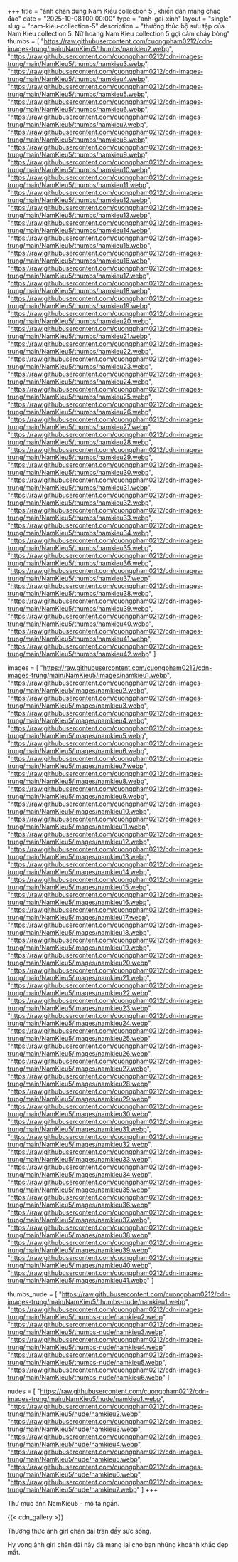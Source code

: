 +++
title = "ảnh chân dung Nam Kiều collection 5 , khiến dân mạng chao đảo"
date = "2025-10-08T00:00:00"
type = "anh-gai-xinh"
layout = "single"
slug = "nam-kieu-collection-5"
description = "thưởng thức bộ sưu tập của Nam Kieu collection 5. Nữ hoàng Nam Kieu collection 5 gợi cảm cháy bỏng"
thumbs = [
  "https://raw.githubusercontent.com/cuongpham0212/cdn-images-trung/main/NamKieu5/thumbs/namkieu2.webp",
  "https://raw.githubusercontent.com/cuongpham0212/cdn-images-trung/main/NamKieu5/thumbs/namkieu3.webp",
  "https://raw.githubusercontent.com/cuongpham0212/cdn-images-trung/main/NamKieu5/thumbs/namkieu4.webp",
  "https://raw.githubusercontent.com/cuongpham0212/cdn-images-trung/main/NamKieu5/thumbs/namkieu5.webp",
  "https://raw.githubusercontent.com/cuongpham0212/cdn-images-trung/main/NamKieu5/thumbs/namkieu6.webp",
  "https://raw.githubusercontent.com/cuongpham0212/cdn-images-trung/main/NamKieu5/thumbs/namkieu7.webp",
  "https://raw.githubusercontent.com/cuongpham0212/cdn-images-trung/main/NamKieu5/thumbs/namkieu8.webp",
  "https://raw.githubusercontent.com/cuongpham0212/cdn-images-trung/main/NamKieu5/thumbs/namkieu9.webp",
  "https://raw.githubusercontent.com/cuongpham0212/cdn-images-trung/main/NamKieu5/thumbs/namkieu10.webp",
  "https://raw.githubusercontent.com/cuongpham0212/cdn-images-trung/main/NamKieu5/thumbs/namkieu11.webp",
  "https://raw.githubusercontent.com/cuongpham0212/cdn-images-trung/main/NamKieu5/thumbs/namkieu12.webp",
  "https://raw.githubusercontent.com/cuongpham0212/cdn-images-trung/main/NamKieu5/thumbs/namkieu13.webp",
  "https://raw.githubusercontent.com/cuongpham0212/cdn-images-trung/main/NamKieu5/thumbs/namkieu14.webp",
  "https://raw.githubusercontent.com/cuongpham0212/cdn-images-trung/main/NamKieu5/thumbs/namkieu15.webp",
  "https://raw.githubusercontent.com/cuongpham0212/cdn-images-trung/main/NamKieu5/thumbs/namkieu16.webp",
  "https://raw.githubusercontent.com/cuongpham0212/cdn-images-trung/main/NamKieu5/thumbs/namkieu17.webp",
  "https://raw.githubusercontent.com/cuongpham0212/cdn-images-trung/main/NamKieu5/thumbs/namkieu18.webp",
  "https://raw.githubusercontent.com/cuongpham0212/cdn-images-trung/main/NamKieu5/thumbs/namkieu19.webp",
  "https://raw.githubusercontent.com/cuongpham0212/cdn-images-trung/main/NamKieu5/thumbs/namkieu20.webp",
  "https://raw.githubusercontent.com/cuongpham0212/cdn-images-trung/main/NamKieu5/thumbs/namkieu21.webp",
  "https://raw.githubusercontent.com/cuongpham0212/cdn-images-trung/main/NamKieu5/thumbs/namkieu22.webp",
  "https://raw.githubusercontent.com/cuongpham0212/cdn-images-trung/main/NamKieu5/thumbs/namkieu23.webp",
  "https://raw.githubusercontent.com/cuongpham0212/cdn-images-trung/main/NamKieu5/thumbs/namkieu24.webp",
  "https://raw.githubusercontent.com/cuongpham0212/cdn-images-trung/main/NamKieu5/thumbs/namkieu25.webp",
  "https://raw.githubusercontent.com/cuongpham0212/cdn-images-trung/main/NamKieu5/thumbs/namkieu26.webp",
  "https://raw.githubusercontent.com/cuongpham0212/cdn-images-trung/main/NamKieu5/thumbs/namkieu27.webp",
  "https://raw.githubusercontent.com/cuongpham0212/cdn-images-trung/main/NamKieu5/thumbs/namkieu28.webp",
  "https://raw.githubusercontent.com/cuongpham0212/cdn-images-trung/main/NamKieu5/thumbs/namkieu29.webp",
  "https://raw.githubusercontent.com/cuongpham0212/cdn-images-trung/main/NamKieu5/thumbs/namkieu30.webp",
  "https://raw.githubusercontent.com/cuongpham0212/cdn-images-trung/main/NamKieu5/thumbs/namkieu31.webp",
  "https://raw.githubusercontent.com/cuongpham0212/cdn-images-trung/main/NamKieu5/thumbs/namkieu32.webp",
  "https://raw.githubusercontent.com/cuongpham0212/cdn-images-trung/main/NamKieu5/thumbs/namkieu33.webp",
  "https://raw.githubusercontent.com/cuongpham0212/cdn-images-trung/main/NamKieu5/thumbs/namkieu34.webp",
  "https://raw.githubusercontent.com/cuongpham0212/cdn-images-trung/main/NamKieu5/thumbs/namkieu35.webp",
  "https://raw.githubusercontent.com/cuongpham0212/cdn-images-trung/main/NamKieu5/thumbs/namkieu36.webp",
  "https://raw.githubusercontent.com/cuongpham0212/cdn-images-trung/main/NamKieu5/thumbs/namkieu37.webp",
  "https://raw.githubusercontent.com/cuongpham0212/cdn-images-trung/main/NamKieu5/thumbs/namkieu38.webp",
  "https://raw.githubusercontent.com/cuongpham0212/cdn-images-trung/main/NamKieu5/thumbs/namkieu39.webp",
  "https://raw.githubusercontent.com/cuongpham0212/cdn-images-trung/main/NamKieu5/thumbs/namkieu40.webp",
  "https://raw.githubusercontent.com/cuongpham0212/cdn-images-trung/main/NamKieu5/thumbs/namkieu41.webp",
  "https://raw.githubusercontent.com/cuongpham0212/cdn-images-trung/main/NamKieu5/thumbs/namkieu42.webp"
]

images = [
  "https://raw.githubusercontent.com/cuongpham0212/cdn-images-trung/main/NamKieu5/images/namkieu1.webp",
  "https://raw.githubusercontent.com/cuongpham0212/cdn-images-trung/main/NamKieu5/images/namkieu2.webp",
  "https://raw.githubusercontent.com/cuongpham0212/cdn-images-trung/main/NamKieu5/images/namkieu3.webp",
  "https://raw.githubusercontent.com/cuongpham0212/cdn-images-trung/main/NamKieu5/images/namkieu4.webp",
  "https://raw.githubusercontent.com/cuongpham0212/cdn-images-trung/main/NamKieu5/images/namkieu5.webp",
  "https://raw.githubusercontent.com/cuongpham0212/cdn-images-trung/main/NamKieu5/images/namkieu6.webp",
  "https://raw.githubusercontent.com/cuongpham0212/cdn-images-trung/main/NamKieu5/images/namkieu7.webp",
  "https://raw.githubusercontent.com/cuongpham0212/cdn-images-trung/main/NamKieu5/images/namkieu8.webp",
  "https://raw.githubusercontent.com/cuongpham0212/cdn-images-trung/main/NamKieu5/images/namkieu9.webp",
  "https://raw.githubusercontent.com/cuongpham0212/cdn-images-trung/main/NamKieu5/images/namkieu10.webp",
  "https://raw.githubusercontent.com/cuongpham0212/cdn-images-trung/main/NamKieu5/images/namkieu11.webp",
  "https://raw.githubusercontent.com/cuongpham0212/cdn-images-trung/main/NamKieu5/images/namkieu12.webp",
  "https://raw.githubusercontent.com/cuongpham0212/cdn-images-trung/main/NamKieu5/images/namkieu13.webp",
  "https://raw.githubusercontent.com/cuongpham0212/cdn-images-trung/main/NamKieu5/images/namkieu14.webp",
  "https://raw.githubusercontent.com/cuongpham0212/cdn-images-trung/main/NamKieu5/images/namkieu15.webp",
  "https://raw.githubusercontent.com/cuongpham0212/cdn-images-trung/main/NamKieu5/images/namkieu16.webp",
  "https://raw.githubusercontent.com/cuongpham0212/cdn-images-trung/main/NamKieu5/images/namkieu17.webp",
  "https://raw.githubusercontent.com/cuongpham0212/cdn-images-trung/main/NamKieu5/images/namkieu18.webp",
  "https://raw.githubusercontent.com/cuongpham0212/cdn-images-trung/main/NamKieu5/images/namkieu19.webp",
  "https://raw.githubusercontent.com/cuongpham0212/cdn-images-trung/main/NamKieu5/images/namkieu20.webp",
  "https://raw.githubusercontent.com/cuongpham0212/cdn-images-trung/main/NamKieu5/images/namkieu21.webp",
  "https://raw.githubusercontent.com/cuongpham0212/cdn-images-trung/main/NamKieu5/images/namkieu22.webp",
  "https://raw.githubusercontent.com/cuongpham0212/cdn-images-trung/main/NamKieu5/images/namkieu23.webp",
  "https://raw.githubusercontent.com/cuongpham0212/cdn-images-trung/main/NamKieu5/images/namkieu24.webp",
  "https://raw.githubusercontent.com/cuongpham0212/cdn-images-trung/main/NamKieu5/images/namkieu25.webp",
  "https://raw.githubusercontent.com/cuongpham0212/cdn-images-trung/main/NamKieu5/images/namkieu26.webp",
  "https://raw.githubusercontent.com/cuongpham0212/cdn-images-trung/main/NamKieu5/images/namkieu27.webp",
  "https://raw.githubusercontent.com/cuongpham0212/cdn-images-trung/main/NamKieu5/images/namkieu28.webp",
  "https://raw.githubusercontent.com/cuongpham0212/cdn-images-trung/main/NamKieu5/images/namkieu29.webp",
  "https://raw.githubusercontent.com/cuongpham0212/cdn-images-trung/main/NamKieu5/images/namkieu30.webp",
  "https://raw.githubusercontent.com/cuongpham0212/cdn-images-trung/main/NamKieu5/images/namkieu31.webp",
  "https://raw.githubusercontent.com/cuongpham0212/cdn-images-trung/main/NamKieu5/images/namkieu32.webp",
  "https://raw.githubusercontent.com/cuongpham0212/cdn-images-trung/main/NamKieu5/images/namkieu33.webp",
  "https://raw.githubusercontent.com/cuongpham0212/cdn-images-trung/main/NamKieu5/images/namkieu34.webp",
  "https://raw.githubusercontent.com/cuongpham0212/cdn-images-trung/main/NamKieu5/images/namkieu35.webp",
  "https://raw.githubusercontent.com/cuongpham0212/cdn-images-trung/main/NamKieu5/images/namkieu36.webp",
  "https://raw.githubusercontent.com/cuongpham0212/cdn-images-trung/main/NamKieu5/images/namkieu37.webp",
  "https://raw.githubusercontent.com/cuongpham0212/cdn-images-trung/main/NamKieu5/images/namkieu38.webp",
  "https://raw.githubusercontent.com/cuongpham0212/cdn-images-trung/main/NamKieu5/images/namkieu39.webp",
  "https://raw.githubusercontent.com/cuongpham0212/cdn-images-trung/main/NamKieu5/images/namkieu40.webp",
  "https://raw.githubusercontent.com/cuongpham0212/cdn-images-trung/main/NamKieu5/images/namkieu41.webp"
]

thumbs_nude = [
  "https://raw.githubusercontent.com/cuongpham0212/cdn-images-trung/main/NamKieu5/thumbs-nude/namkieu1.webp",
  "https://raw.githubusercontent.com/cuongpham0212/cdn-images-trung/main/NamKieu5/thumbs-nude/namkieu2.webp",
  "https://raw.githubusercontent.com/cuongpham0212/cdn-images-trung/main/NamKieu5/thumbs-nude/namkieu3.webp",
  "https://raw.githubusercontent.com/cuongpham0212/cdn-images-trung/main/NamKieu5/thumbs-nude/namkieu4.webp",
  "https://raw.githubusercontent.com/cuongpham0212/cdn-images-trung/main/NamKieu5/thumbs-nude/namkieu5.webp",
  "https://raw.githubusercontent.com/cuongpham0212/cdn-images-trung/main/NamKieu5/thumbs-nude/namkieu6.webp"
]

nudes = [
  "https://raw.githubusercontent.com/cuongpham0212/cdn-images-trung/main/NamKieu5/nude/namkieu1.webp",
  "https://raw.githubusercontent.com/cuongpham0212/cdn-images-trung/main/NamKieu5/nude/namkieu2.webp",
  "https://raw.githubusercontent.com/cuongpham0212/cdn-images-trung/main/NamKieu5/nude/namkieu3.webp",
  "https://raw.githubusercontent.com/cuongpham0212/cdn-images-trung/main/NamKieu5/nude/namkieu4.webp",
  "https://raw.githubusercontent.com/cuongpham0212/cdn-images-trung/main/NamKieu5/nude/namkieu5.webp",
  "https://raw.githubusercontent.com/cuongpham0212/cdn-images-trung/main/NamKieu5/nude/namkieu6.webp",
  "https://raw.githubusercontent.com/cuongpham0212/cdn-images-trung/main/NamKieu5/nude/namkieu7.webp"
]
+++

Thư mục ảnh NamKieu5 - mô tả ngắn.

{{< cdn_gallery >}}

Thưởng thức ảnh girl chân dài tràn đầy sức sống.

Hy vọng ảnh girl chân dài này đã mang lại cho bạn những khoảnh khắc đẹp mắt.
